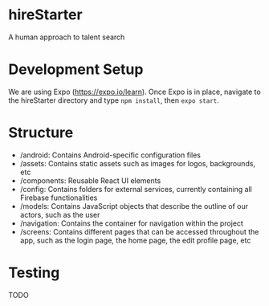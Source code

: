 # hireStarter
A human approach to talent search

# Development Setup
We are using Expo (https://expo.io/learn).
Once Expo is in place, navigate to the hireStarter directory and type `npm install`, then `expo start`.

# Structure
- /android: Contains Android-specific configuration files
- /assets: Contains static assets such as images for logos, backgrounds, etc
- /components: Reusable React UI elements
- /config: Contains folders for external services, currently containing all Firebase functionalities
- /models: Contains JavaScript objects that describe the outline of our actors, such as the user
- /navigation: Contains the container for navigation within the project
- /screens: Contains different pages that can be accessed throughout the app, such as the login page, the home page, the edit profile page, etc

# Testing
TODO
